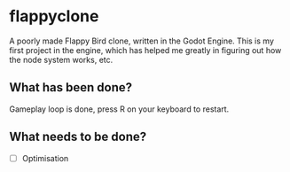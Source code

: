 # flappyclone
A poorly made Flappy Bird clone, written in the Godot Engine. This is my first project in the engine, which has helped me greatly in figuring out how the node system works, etc.

## What has been done?
Gameplay loop is done, press R on your keyboard to restart.

## What needs to be done?
- [ ] Optimisation
